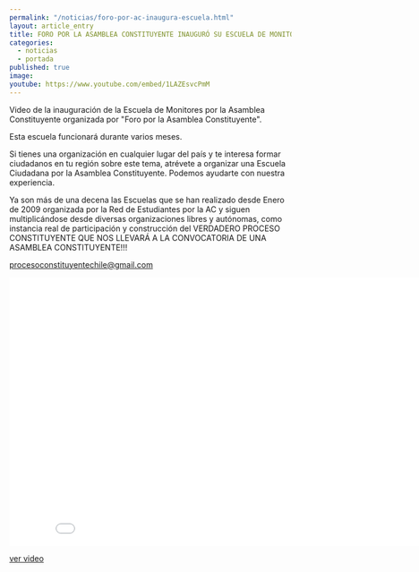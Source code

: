 ```yaml
---
permalink: "/noticias/foro-por-ac-inaugura-escuela.html"
layout: article_entry
title: FORO POR LA ASAMBLEA CONSTITUYENTE INAUGURÓ SU ESCUELA DE MONITORES.
categories: 
  - noticias
  - portada
published: true
image: 
youtube: https://www.youtube.com/embed/1LAZEsvcPmM
---
```


Video de la inauguración de la Escuela de Monitores por la Asamblea Constituyente organizada por "Foro por la Asamblea Constituyente".

Esta escuela funcionará durante varios meses.

Si tienes una organización en cualquier lugar del país y te interesa formar ciudadanos en tu región sobre este tema, atrévete a organizar una Escuela Ciudadana por la Asamblea Constituyente. Podemos ayudarte con nuestra experiencia.

Ya son más de una decena las Escuelas que se han realizado desde Enero de 2009 organizada por la Red de Estudiantes por la AC y siguen multiplicándose desde diversas organizaciones libres y autónomas, como instancia real de participación y construcción del VERDADERO PROCESO CONSTITUYENTE QUE NOS LLEVARÁ A LA CONVOCATORIA DE UNA ASAMBLEA CONSTITUYENTE!!!

procesoconstituyentechile@gmail.com

<div class="hidden-xs">
	<iframe width="853" height="480" src="//www.youtube-nocookie.com/embed/1LAZEsvcPmM" frameborder="0" allowfullscreen></iframe>
</div>

[ver video](https://www.youtube.com/watch?v=1LAZEsvcPmM)
